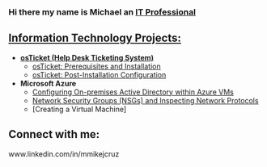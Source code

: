 ### Hi there my name is Michael an <a href="https://linkedin.com/in/mmikejcruz">IT Professional

<h2> Information Technology Projects:</h2>

- <b>osTicket (Help Desk Ticketing System)</b>
  - [osTicket: Prerequisites and Installation](https://github.com/mmikejcruz/osticket-prereqs)
  - [osTicket: Post-Installation Configuration](https://github.com/mmikejcruz/post-install-config)
- <b>Microsoft Azure</b>
  - [Configuring On-premises Active Directory within Azure VMs](https://github.com/mmikejcruz/configure-ad)
  - [Network Security Groups (NSGs) and Inspecting Network Protocols](https://github.com/mmikejcruz/azure-network-protocols)
  - [Creating a Virtual Machine]
<h2>Connect with me:</h2>
www.linkedin.com/in/mmikejcruz
